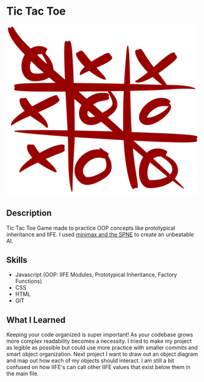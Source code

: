 # Tic Tac Toe

![tictactoe](assets/ttt.png)

## Description
Tic Tac Toe Game made to practice OOP concepts like prototypical inheritance
and IIFE. I used [minimax and the SPNE](https://en.wikipedia.org/wiki/Minimax) 
to create an unbeatable AI.

## Skills

- Javascript (OOP: IIFE Modules, Prototypical Inheritance, Factory Functions)
- CSS
- HTML
- GIT

## What I Learned

Keeping your code organized is super important! As your codebase grows more
complex readability becomes a necessity. I tried to make my project as
legible as possible but could use more practice with smaller commits and
smart object organization. Next project I want to draw out an object diagram
and map out how each of my objects should interact. I am still a bit confused
on how IIFE's can call other IIFE values that exist below them in the
main file.